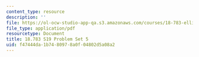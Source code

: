 ```yaml
---
content_type: resource
description: ''
file: https://ol-ocw-studio-app-qa.s3.amazonaws.com/courses/18-783-elliptic-curves-spring-2019/f47444da1b7480978a0f04802d5a08a2_MIT18_783S19_pset5.pdf
file_type: application/pdf
resourcetype: Document
title: 18.783 S19 Problem Set 5
uid: f47444da-1b74-8097-8a0f-04802d5a08a2
---
```


